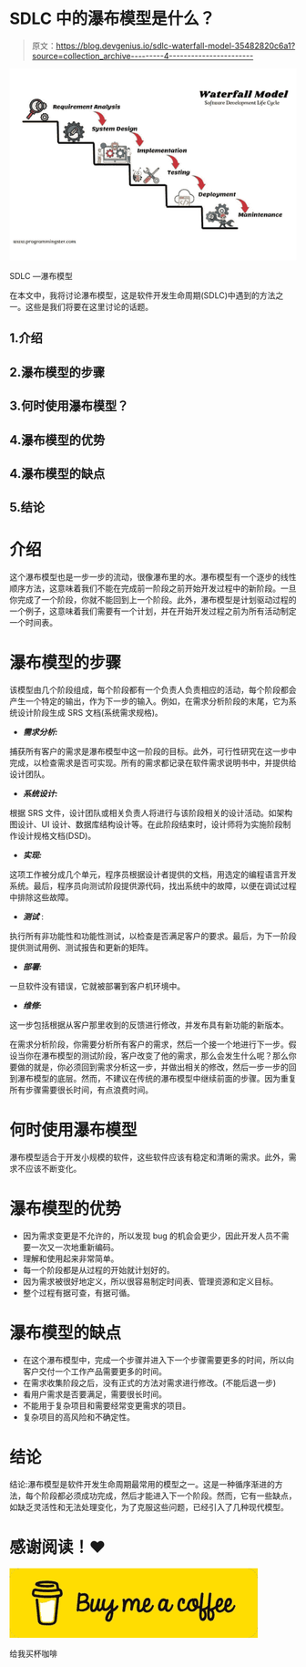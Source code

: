 # SDLC 中的瀑布模型是什么？

> 原文：<https://blog.devgenius.io/sdlc-waterfall-model-35482820c6a1?source=collection_archive---------4----------------------->

![](img/54143fa579408e8f8604668bb7cadfd4.png)

SDLC —瀑布模型

在本文中，我将讨论瀑布模型，这是软件开发生命周期(SDLC)中遇到的方法之一。这些是我们将要在这里讨论的话题。

## 1.介绍

## 2.瀑布模型的步骤

## 3.何时使用瀑布模型？

## 4.瀑布模型的优势

## 4.瀑布模型的缺点

## 5.结论

# 介绍

这个瀑布模型也是一步一步的流动，很像瀑布里的水。瀑布模型有一个逐步的线性顺序方法，这意味着我们不能在完成前一阶段之前开始开发过程中的新阶段。一旦你完成了一个阶段，你就不能回到上一个阶段。此外，瀑布模型是计划驱动过程的一个例子，这意味着我们需要有一个计划，并在开始开发过程之前为所有活动制定一个时间表。

# 瀑布模型的步骤

该模型由几个阶段组成，每个阶段都有一个负责人负责相应的活动，每个阶段都会产生一个特定的输出，作为下一步的输入。例如，在需求分析阶段的末尾，它为系统设计阶段生成 SRS 文档(系统需求规格)。

*   ***需求分析:***

捕获所有客户的需求是瀑布模型中这一阶段的目标。此外，可行性研究在这一步中完成，以检查需求是否可实现。所有的需求都记录在软件需求说明书中，并提供给设计团队。

*   ***系统设计:***

根据 SRS 文件，设计团队或相关负责人将进行与该阶段相关的设计活动。如架构图设计、UI 设计、数据库结构设计等。在此阶段结束时，设计师将为实施阶段制作设计规格文档(DSD)。

*   ***实现:***

这项工作被分成几个单元，程序员根据设计者提供的文档，用选定的编程语言开发系统。最后，程序员向测试阶段提供源代码，找出系统中的故障，以便在调试过程中排除这些故障。

*   ***测试*** :

执行所有非功能性和功能性测试，以检查是否满足客户的要求。最后，为下一阶段提供测试用例、测试报告和更新的矩阵。

*   ***部署:***

一旦软件没有错误，它就被部署到客户机环境中。

*   ***维修:***

这一步包括根据从客户那里收到的反馈进行修改，并发布具有新功能的新版本。

在需求分析阶段，你需要分析所有客户的需求，然后一个接一个地进行下一步。假设当你在瀑布模型的测试阶段，客户改变了他的需求，那么会发生什么呢？那么你要做的就是，你必须回到需求分析这一步，并做出相关的修改，然后一步一步的回到瀑布模型的底层。然而，不建议在传统的瀑布模型中继续前面的步骤。因为重复所有步骤需要很长时间，有点浪费时间。

# 何时使用瀑布模型

瀑布模型适合于开发小规模的软件，这些软件应该有稳定和清晰的需求。此外，需求不应该不断变化。

# 瀑布模型的优势

*   因为需求变更是不允许的，所以发现 bug 的机会会更少，因此开发人员不需要一次又一次地重新编码。
*   理解和使用起来非常简单。
*   每一个阶段都是从过程的开始就计划好的。
*   因为需求被很好地定义，所以很容易制定时间表、管理资源和定义目标。
*   整个过程有据可查，有据可循。

# 瀑布模型的缺点

*   在这个瀑布模型中，完成一个步骤并进入下一个步骤需要更多的时间，所以向客户交付一个工作产品需要更多的时间。
*   在需求收集阶段之后，没有正式的方法对需求进行修改。(不能后退一步)
*   看用户需求是否要满足，需要很长时间。
*   不能用于复杂项目和需要经常变更需求的项目。
*   复杂项目的高风险和不确定性。

# 结论

结论:瀑布模型是软件开发生命周期最常用的模型之一。这是一种循序渐进的方法，每个阶段都必须成功完成，然后才能进入下一个阶段。然而，它有一些缺点，如缺乏灵活性和无法处理变化，为了克服这些问题，已经引入了几种现代模型。

# 感谢阅读！❤️

[![](img/9acaec23525c99684c2aff97441d3091.png)](https://www.buymeacoffee.com/wanuja18)

给我买杯咖啡